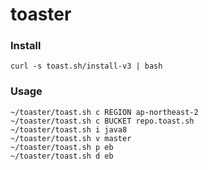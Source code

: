# toaster

### Install
```
curl -s toast.sh/install-v3 | bash
```

### Usage
```
~/toaster/toast.sh c REGION ap-northeast-2
~/toaster/toast.sh c BUCKET repo.toast.sh
~/toaster/toast.sh i java8
~/toaster/toast.sh v master
~/toaster/toast.sh p eb
~/toaster/toast.sh d eb
```
